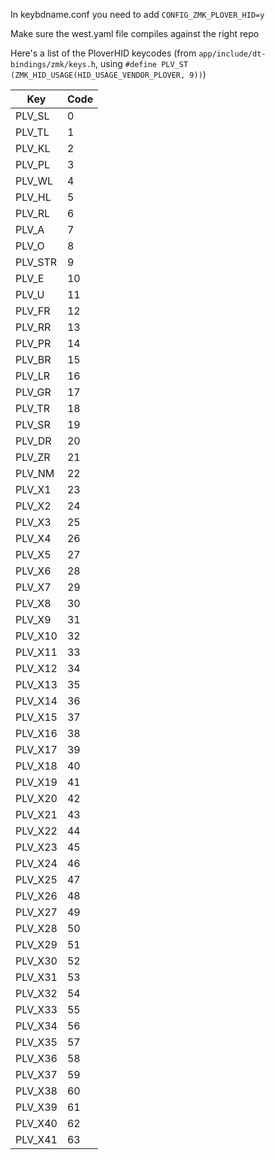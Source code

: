 In keybdname.conf you need to add `CONFIG_ZMK_PLOVER_HID=y`

Make sure the west.yaml file compiles against the right repo

Here's a list of the PloverHID keycodes (from `app/include/dt-bindings/zmk/keys.h`, using `#define PLV_ST (ZMK_HID_USAGE(HID_USAGE_VENDOR_PLOVER, 9))`)

 | Key | Code | 
 | --- | --- |
 | PLV_SL | 0 | 
 | PLV_TL | 1 | 
 | PLV_KL | 2 | 
 | PLV_PL | 3 | 
 | PLV_WL | 4 | 
 | PLV_HL | 5 | 
 | PLV_RL | 6 | 
 | PLV_A | 7 | 
 | PLV_O | 8 | 
 | PLV_STR | 9 | 
 | PLV_E | 10 | 
 | PLV_U | 11 | 
 | PLV_FR | 12 | 
 | PLV_RR | 13 | 
 | PLV_PR | 14 | 
 | PLV_BR | 15 | 
 | PLV_LR | 16 | 
 | PLV_GR | 17 | 
 | PLV_TR | 18 | 
 | PLV_SR | 19 | 
 | PLV_DR | 20 | 
 | PLV_ZR | 21 | 
 | PLV_NM | 22 | 
 | PLV_X1 | 23 | 
 | PLV_X2 | 24 | 
 | PLV_X3 | 25 | 
 | PLV_X4 | 26 | 
 | PLV_X5 | 27 | 
 | PLV_X6 | 28 | 
 | PLV_X7 | 29 | 
 | PLV_X8 | 30 | 
 | PLV_X9 | 31 | 
 | PLV_X10 | 32 | 
 | PLV_X11 | 33 | 
 | PLV_X12 | 34 | 
 | PLV_X13 | 35 | 
 | PLV_X14 | 36 | 
 | PLV_X15 | 37 | 
 | PLV_X16 | 38 | 
 | PLV_X17 | 39 | 
 | PLV_X18 | 40 | 
 | PLV_X19 | 41 | 
 | PLV_X20 | 42 | 
 | PLV_X21 | 43 | 
 | PLV_X22 | 44 | 
 | PLV_X23 | 45 | 
 | PLV_X24 | 46 | 
 | PLV_X25 | 47 | 
 | PLV_X26 | 48 | 
 | PLV_X27 | 49 | 
 | PLV_X28 | 50 | 
 | PLV_X29 | 51 | 
 | PLV_X30 | 52 | 
 | PLV_X31 | 53 | 
 | PLV_X32 | 54 | 
 | PLV_X33 | 55 | 
 | PLV_X34 | 56 | 
 | PLV_X35 | 57 | 
 | PLV_X36 | 58 | 
 | PLV_X37 | 59 | 
 | PLV_X38 | 60 | 
 | PLV_X39 | 61 | 
 | PLV_X40 | 62 | 
 | PLV_X41 | 63 | 

